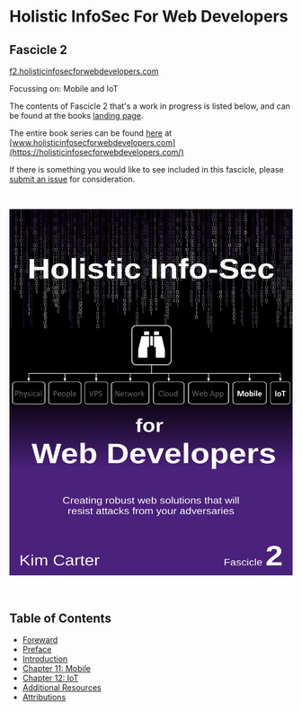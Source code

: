 # Holistic InfoSec For Web Developers
## Fascicle 2

[f2.holisticinfosecforwebdevelopers.com](https://f2.holisticinfosecforwebdevelopers.com/)

Focussing on: Mobile and IoT


The contents of Fascicle 2 that's a work in progress is listed below, and can be found at the books [landing page](https://f2.holisticinfosecforwebdevelopers.com/).

The entire book series can be found [here](https://holisticinfosecforwebdevelopers.com/) at [www.holisticinfosecforwebdevelopers.com](https://holisticinfosecforwebdevelopers.com/)

If there is something you would like to see included in this fascicle, please [submit an issue](https://github.com/binarymist/HolisticInfoSec-For-WebDevelopers-Fascicle2/issues) for consideration.

<br>

[![](manuscript/images/title_page.png)](https://leanpub.com/holistic-infosec-for-web-developers-fascicle2-mobile-iot)

<br>

## Table of Contents

* [Foreward](manuscript/markdown/front/foreword.md)
* [Preface](manuscript/markdown/front/preface.md)
* [Introduction](manuscript/markdown/front/introduction.md)
* [Chapter 11: Mobile](manuscript/markdown/main/chapter11.md)
* [Chapter 12: IoT](manuscript/markdown/main/chapter12.md)
* [Additional Resources](manuscript/markdown/back/additional-resources.md)
* [Attributions](manuscript/markdown/back/attributions.md)
